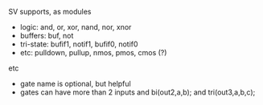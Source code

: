 SV supports, as modules
 - logic:   and, or, xor, nand, nor, xnor
 - buffers: buf, not
 - tri-state: bufif1, notif1, bufif0, notif0
 - etc: pulldown, pullup, nmos, pmos, cmos (?)

etc
 - gate name is optional, but helpful
 - gates can have more than 2 inputs
     and bi(out2,a,b);
     and tri(out3,a,b,c);
